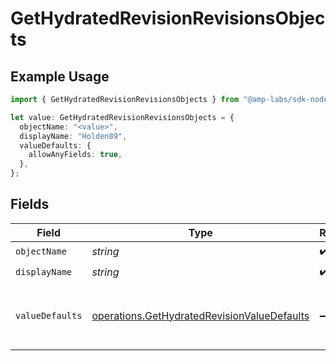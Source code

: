 # GetHydratedRevisionRevisionsObjects

## Example Usage

```typescript
import { GetHydratedRevisionRevisionsObjects } from "@amp-labs/sdk-node/models/operations";

let value: GetHydratedRevisionRevisionsObjects = {
  objectName: "<value>",
  displayName: "Holden89",
  valueDefaults: {
    allowAnyFields: true,
  },
};
```

## Fields

| Field                                                                                                      | Type                                                                                                       | Required                                                                                                   | Description                                                                                                |
| ---------------------------------------------------------------------------------------------------------- | ---------------------------------------------------------------------------------------------------------- | ---------------------------------------------------------------------------------------------------------- | ---------------------------------------------------------------------------------------------------------- |
| `objectName`                                                                                               | *string*                                                                                                   | :heavy_check_mark:                                                                                         | N/A                                                                                                        |
| `displayName`                                                                                              | *string*                                                                                                   | :heavy_check_mark:                                                                                         | N/A                                                                                                        |
| `valueDefaults`                                                                                            | [operations.GetHydratedRevisionValueDefaults](../../models/operations/gethydratedrevisionvaluedefaults.md) | :heavy_minus_sign:                                                                                         | Configuration to set default write values for object fields.                                               |